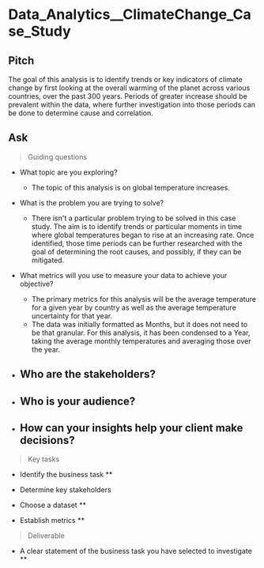 # Data_Analytics__ClimateChange_Case_Study

## Pitch
The goal of this analysis is to identify trends or key indicators of climate change by first looking at the overall warming of the planet across various countries, over the past 300 years. Periods of greater increase should be prevalent within the data, where further investigation into those periods can be done to determine cause and correlation.

## Ask

> Guiding questions

- What topic are you exploring?
    - The topic of this analysis is on global temperature increases.
- What is the problem you are trying to solve?
    - There isn't a particular problem trying to be solved in this case study. The aim is to identify trends or particular moments in time where global temperatures began to rise at an increasing rate. Once identified, those time periods can be further researched with the goal of determining the root causes, and possibly, if they can be mitigated.

- What metrics will you use to measure your data to achieve your objective?
    - The primary metrics for this analysis will be the average temperature for a given year by country as well as the average temperature uncertainty for that year.
    - The data was initially formatted as Months, but it does not need to be that granular. For this analysis, it has been condensed to a Year, taking the average monthly temperatures and averaging those over the year.

- Who are the stakeholders?
    - 
- Who is your audience?
    -
- How can your insights help your client make decisions?
    - 
> Key tasks

- Identify the business task **

- Determine key stakeholders

- Choose a dataset **

- Establish metrics **

> Deliverable

- A clear statement of the business task you have selected to investigate **